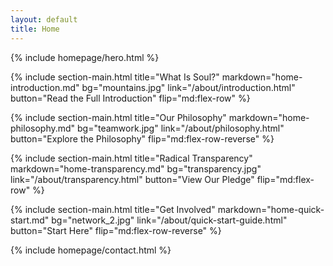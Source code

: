 ```yaml
---
layout: default
title: Home
---
```


{% include homepage/hero.html %}

{% include section-main.html
   title="What Is Soul?"
   markdown="home-introduction.md"
   bg="mountains.jpg"
   link="/about/introduction.html"
   button="Read the Full Introduction"
   flip="md:flex-row" 
%}

{% include section-main.html
   title="Our Philosophy"
   markdown="home-philosophy.md"
   bg="teamwork.jpg"
   link="/about/philosophy.html"
   button="Explore the Philosophy"
   flip="md:flex-row-reverse" 
%}

{% include section-main.html
   title="Radical Transparency"
   markdown="home-transparency.md"
   bg="transparency.jpg"
   link="/about/transparency.html"
   button="View Our Pledge"
   flip="md:flex-row" 
%}

{% include section-main.html
   title="Get Involved"
   markdown="home-quick-start.md"
   bg="network_2.jpg"
   link="/about/quick-start-guide.html"
   button="Start Here"
   flip="md:flex-row-reverse" 
%}

{% include homepage/contact.html %}

